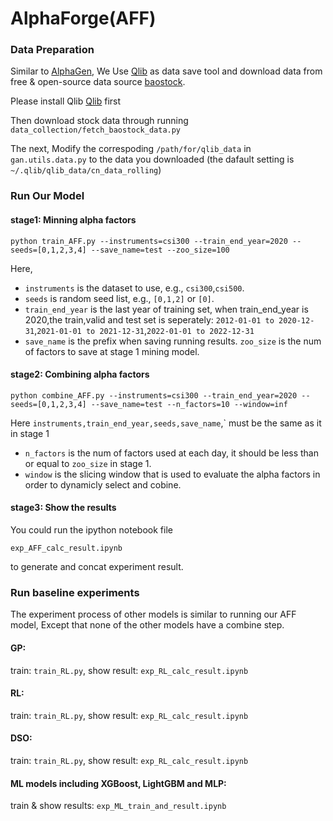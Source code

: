 # AlphaForge(AFF)


### Data Preparation
Similar to [AlphaGen](https://github.com/RL-MLDM/alphagen), We Use [Qlib](https://github.com/microsoft/qlib#data-preparation) as data save tool and download data from free & open-source data source  [baostock](http://baostock.com/baostock/index.php/%E9%A6%96%E9%A1%B5).

Please install Qlib [Qlib](https://github.com/microsoft/qlib) first

Then download stock data through running `data_collection/fetch_baostock_data.py`

The next, Modify the correspoding `/path/for/qlib_data` in `gan.utils.data.py` to the data you downloaded (the dafault setting is `~/.qlib/qlib_data/cn_data_rolling`)


### Run Our Model

#### stage1: Minning alpha factors
```shell
python train_AFF.py --instruments=csi300 --train_end_year=2020 --seeds=[0,1,2,3,4] --save_name=test --zoo_size=100
```

Here,
- `instruments` is the dataset to use, e.g., `csi300`,`csi500`.
- `seeds` is random seed list, e.g., `[0,1,2]` or `[0]`. 
- `train_end_year` is the last year of training set, when train_end_year is 2020,the train,valid and test set is seperately: `2012-01-01 to 2020-12-31`,`2021-01-01 to 2021-12-31`,`2022-01-01 to 2022-12-31`
- `save_name` is the prefix when saving running results. `zoo_size` is the num of factors to save at stage 1 mining model.

#### stage2: Combining alpha factors
```shell
python combine_AFF.py --instruments=csi300 --train_end_year=2020 --seeds=[0,1,2,3,4] --save_name=test --n_factors=10 --window=inf
```
Here `instruments,train_end_year,seeds,save_name`,` must be the same as it in stage 1
- `n_factors` is the num of factors used at each day, it should be less than or equal to `zoo_size` in stage 1.
- `window` is the slicing window that is used to evaluate the alpha factors in order to dynamicly select and cobine.

#### stage3: Show the results

You could run the ipython notebook file 

```shell
exp_AFF_calc_result.ipynb
```

to generate and concat experiment result.


### Run baseline experiments

The experiment process of other models is similar to running our AFF model, Except that none of the other models have a combine step.

#### GP:

train: `train_RL.py`, show result: `exp_RL_calc_result.ipynb`

#### RL:

train: `train_RL.py`, show result: `exp_RL_calc_result.ipynb`

#### DSO:

train: `train_RL.py`, show result: `exp_RL_calc_result.ipynb`

#### ML models including XGBoost, LightGBM and MLP:

train & show results: `exp_ML_train_and_result.ipynb`



